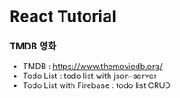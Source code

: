 # React Tutorial

### TMDB 영화
- TMDB : https://www.themoviedb.org/
- Todo List : todo list with json-server
- Todo List with Firebase : todo list CRUD
